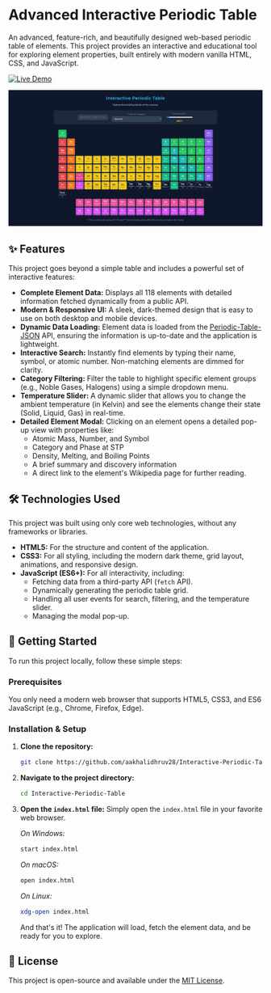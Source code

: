 # Advanced Interactive Periodic Table

An advanced, feature-rich, and beautifully designed web-based periodic table of elements. This project provides an interactive and educational tool for exploring element properties, built entirely with modern vanilla HTML, CSS, and JavaScript.

[![Live Demo](https://img.shields.io/badge/Live_Demo-View_Here-blue?style=for-the-badge&logo=github)](https://aakhalidhruv28.github.io/Interactive-Periodic-Table/)

![Project Screenshot](./Screenshot.png) 

## ✨ Features

This project goes beyond a simple table and includes a powerful set of interactive features:

*   **Complete Element Data:** Displays all 118 elements with detailed information fetched dynamically from a public API.
*   **Modern & Responsive UI:** A sleek, dark-themed design that is easy to use on both desktop and mobile devices.
*   **Dynamic Data Loading:** Element data is loaded from the [Periodic-Table-JSON](https://raw.githubusercontent.com/Bowserinator/Periodic-Table-JSON/master/PeriodicTableJSON.json) API, ensuring the information is up-to-date and the application is lightweight.
*   **Interactive Search:** Instantly find elements by typing their name, symbol, or atomic number. Non-matching elements are dimmed for clarity.
*   **Category Filtering:** Filter the table to highlight specific element groups (e.g., Noble Gases, Halogens) using a simple dropdown menu.
*   **Temperature Slider:** A dynamic slider that allows you to change the ambient temperature (in Kelvin) and see the elements change their state (Solid, Liquid, Gas) in real-time.
*   **Detailed Element Modal:** Clicking on an element opens a detailed pop-up view with properties like:
    *   Atomic Mass, Number, and Symbol
    *   Category and Phase at STP
    *   Density, Melting, and Boiling Points
    *   A brief summary and discovery information
    *   A direct link to the element's Wikipedia page for further reading.

## 🛠️ Technologies Used

This project was built using only core web technologies, without any frameworks or libraries.

*   **HTML5:** For the structure and content of the application.
*   **CSS3:** For all styling, including the modern dark theme, grid layout, animations, and responsive design.
*   **JavaScript (ES6+):** For all interactivity, including:
    *   Fetching data from a third-party API (`fetch` API).
    *   Dynamically generating the periodic table grid.
    *   Handling all user events for search, filtering, and the temperature slider.
    *   Managing the modal pop-up.

## 🚀 Getting Started

To run this project locally, follow these simple steps:

### Prerequisites

You only need a modern web browser that supports HTML5, CSS3, and ES6 JavaScript (e.g., Chrome, Firefox, Edge).

### Installation & Setup

1.  **Clone the repository:**
    ```bash
    git clone https://github.com/aakhalidhruv28/Interactive-Periodic-Table.git
    ```
2.  **Navigate to the project directory:**
    ```bash
    cd Interactive-Periodic-Table
    ```
3.  **Open the `index.html` file:**
    Simply open the `index.html` file in your favorite web browser.

    *On Windows:*
    ```bash
    start index.html
    ```
    *On macOS:*
    ```bash
    open index.html
    ```
    *On Linux:*
    ```bash
    xdg-open index.html
    ```

    And that's it! The application will load, fetch the element data, and be ready for you to explore.

## 📜 License

This project is open-source and available under the [MIT License](LICENSE).
